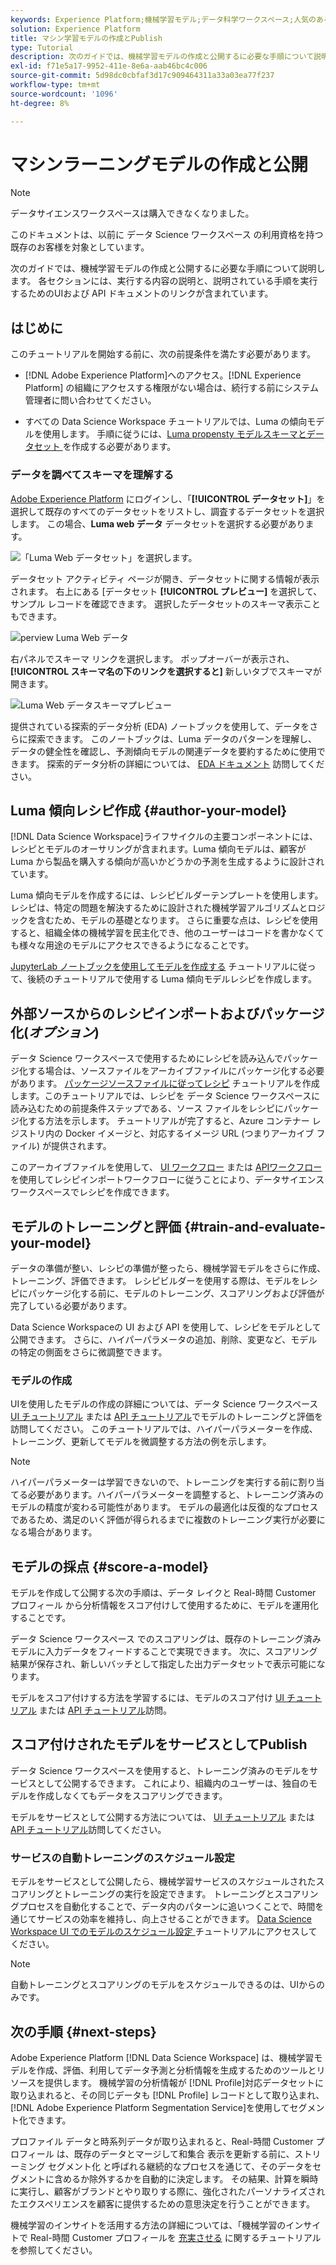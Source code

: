 ```yaml
---
keywords: Experience Platform;機械学習モデル;データ科学ワークスペース;人気のあるトピック;モデルの作成と公開する
solution: Experience Platform
title: マシン学習モデルの作成とPublish
type: Tutorial
description: 次のガイドでは、機械学習モデルの作成と公開するに必要な手順について説明します。
exl-id: f71e5a17-9952-411e-8e6a-aab46bc4c006
source-git-commit: 5d98dc0cbfaf3d17c909464311a33a03ea77f237
workflow-type: tm+mt
source-wordcount: '1096'
ht-degree: 8%

---
```



# マシンラーニングモデルの作成と公開

>[!NOTE]
>
>データサイエンスワークスペースは購入できなくなりました。
>
>このドキュメントは、以前に データ Science ワークスペース の利用資格を持つ既存のお客様を対象としています。

次のガイドでは、機械学習モデルの作成と公開するに必要な手順について説明します。 各セクションには、実行する内容の説明と、説明されている手順を実行するためのUIおよび API ドキュメントのリンクが含まれています。

## はじめに

このチュートリアルを開始する前に、次の前提条件を満たす必要があります。

- [!DNL Adobe Experience Platform]へのアクセス。[!DNL Experience Platform] の組織にアクセスする権限がない場合は、続行する前にシステム管理者に問い合わせてください。

- すべての Data Science Workspace チュートリアルでは、Luma の傾向モデルを使用します。 手順に従うには、[Luma propensty モデルスキーマとデータセット ](./create-luma-data.md) を作成する必要があります。

### データを調べてスキーマを理解する

[Adobe Experience Platform](https://platform.adobe.com/) にログインし、「**[!UICONTROL データセット]**」を選択して既存のすべてのデータセットをリストし、調査するデータセットを選択します。 この場合、**Luma web データ** データセットを選択する必要があります。

![「Luma Web データセット」を選択します。](../images/models-recipes/model-walkthrough/luma-dataset.png)

データセット アクティビティ ページが開き、データセットに関する情報が表示されます。 右上にある [データセット **[!UICONTROL プレビュー]** を選択して、サンプル レコードを確認できます。 選択したデータセットのスキーマ表示こともできます。

![perview Luma Web データ](../images/models-recipes/model-walkthrough/preview-dataset.png)

右パネルでスキーマ リンクを選択します。 ポップオーバーが表示され、 **[!UICONTROL スキーマ名の下のリンクを選択すると]** 新しいタブでスキーマが開きます。

![Luma Web データスキーマプレビュー](../images/models-recipes/model-walkthrough/preview-schema.png)

提供されている探索的データ分析 (EDA) ノートブックを使用して、データをさらに探索できます。 このノートブックは、Luma データのパターンを理解し、データの健全性を確認し、予測傾向モデルの関連データを要約するために使用できます。 探索的データ分析の詳細については、 [EDA ドキュメント](../jupyterlab/eda-notebook.md) 訪問してください。

## Luma 傾向レシピ作成 {#author-your-model}

[!DNL Data Science Workspace]ライフサイクルの主要コンポーネントには、レシピとモデルのオーサリングが含まれます。Luma 傾向モデルは、顧客が Luma から製品を購入する傾向が高いかどうかの予測を生成するように設計されています。

Luma 傾向モデルを作成するには、レシピビルダーテンプレートを使用します。 レシピは、特定の問題を解決するために設計された機械学習アルゴリズムとロジックを含むため、モデルの基礎となります。 さらに重要な点は、レシピを使用すると、組織全体の機械学習を民主化でき、他のユーザーはコードを書かなくても様々な用途のモデルにアクセスできるようになることです。

[JupyterLab ノートブックを使用してモデルを作成する](../jupyterlab/create-a-model.md) チュートリアルに従って、後続のチュートリアルで使用する Luma 傾向モデルレシピを作成します。

## 外部ソースからのレシピインポートおよびパッケージ化(*オプション*)

データ Science ワークスペースで使用するためにレシピを読み込んでパッケージ化する場合は、ソースファイルをアーカイブファイルにパッケージ化する必要があります。 [パッケージソースファイルに従ってレシピ](./package-source-files-recipe.md) チュートリアルを作成します。このチュートリアルでは、レシピを データ Science ワークスペースに読み込むための前提条件ステップである、ソース ファイルをレシピにパッケージ化する方法を示します。 チュートリアルが完了すると、Azure コンテナー レジストリ内の Docker イメージと、対応するイメージ URL (つまりアーカイブ ファイル) が提供されます。

このアーカイブファイルを使用して、 [UI ワークフロー](./import-packaged-recipe-ui.md) または [APIワークフロー](./import-packaged-recipe-api.md)を使用してレシピインポートワークフローに従うことにより、データサイエンスワークスペースでレシピを作成できます。

## モデルのトレーニングと評価 {#train-and-evaluate-your-model}

データの準備が整い、レシピの準備が整ったら、機械学習モデルをさらに作成、トレーニング、評価できます。 レシピビルダーを使用する際は、モデルをレシピにパッケージ化する前に、モデルのトレーニング、スコアリングおよび評価が完了している必要があります。

Data Science Workspaceの UI および API を使用して、レシピをモデルとして公開できます。 さらに、ハイパーパラメータの追加、削除、変更など、モデルの特定の側面をさらに微調整できます。

### モデルの作成

UIを使用したモデルの作成の詳細については、データ Science ワークスペース [UI チュートリアル](./train-evaluate-model-ui.md) または [API チュートリアル](./train-evaluate-model-api.md)でモデルのトレーニングと評価を訪問してください。 このチュートリアルでは、ハイパーパラメーターを作成、トレーニング、更新してモデルを微調整する方法の例を示します。

>[!NOTE]
>
> ハイパーパラメーターは学習できないので、トレーニングを実行する前に割り当てる必要があります。ハイパーパラメーターを調整すると、トレーニング済みのモデルの精度が変わる可能性があります。 モデルの最適化は反復的なプロセスであるため、満足のいく評価が得られるまでに複数のトレーニング実行が必要になる場合があります。

## モデルの採点 {#score-a-model}

モデルを作成して公開する次の手順は、データ レイクと Real-時間 Customer プロフィール から分析情報をスコア付けして使用するために、モデルを運用化することです。

データ Science ワークスペース でのスコアリングは、既存のトレーニング済みモデルに入力データをフィードすることで実現できます。 次に、スコアリング結果が保存され、新しいバッチとして指定した出力データセットで表示可能になります。

モデルをスコア付けする方法を学習するには、モデルのスコア付け [UI チュートリアル](./score-model-ui.md) または [API チュートリアル](./score-model-api.md)訪問。

## スコア付けされたモデルをサービスとしてPublish

データ Science ワークスペースを使用すると、トレーニング済みのモデルをサービスとして公開するできます。 これにより、組織内のユーザーは、独自のモデルを作成しなくてもデータをスコアリングできます。

モデルをサービスとして公開する方法については、 [UI チュートリアル](./publish-model-service-ui.md) または [API チュートリアル](./publish-model-service-api.md)訪問してください。

### サービスの自動トレーニングのスケジュール設定

モデルをサービスとして公開したら、機械学習サービスのスケジュールされたスコアリングとトレーニングの実行を設定できます。 トレーニングとスコアリングプロセスを自動化することで、データ内のパターンに追いつくことで、時間を通じてサービスの効率を維持し、向上させることができます。 [Data Science Workspace UI でのモデルのスケジュール設定 ](./schedule-models-ui.md) チュートリアルにアクセスしてください。

>[!NOTE]
>
> 自動トレーニングとスコアリングのモデルをスケジュールできるのは、UIからのみです。

## 次の手順 {#next-steps}

Adobe Experience Platform [!DNL Data Science Workspace] は、機械学習モデルを作成、評価、利用してデータ予測と分析情報を生成するためのツールとリソースを提供します。 機械学習の分析情報が [!DNL Profile]対応データセットに取り込まれると、その同じデータも [!DNL Profile] レコードとして取り込まれ、 [!DNL Adobe Experience Platform Segmentation Service]を使用してセグメント化できます。

プロファイル データと時系列データが取り込まれると、Real-時間 Customer プロフィール は、既存のデータとマージして和集合 表示を更新する前に、ストリーミング セグメント化 と呼ばれる継続的なプロセスを通じて、そのデータをセグメントに含めるか除外するかを自動的に決定します。 その結果、計算を瞬時に実行し、顧客がブランドとやり取りする際に、強化されたパーソナライズされたエクスペリエンスを顧客に提供するための意思決定を行うことができます。

機械学習のインサイトを活用する方法の詳細については、「機械学習のインサイトで Real-時間 Customer プロフィールを [充実させる](./enrich-profile.md) に関するチュートリアルを参照してください。
